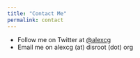 ```yaml
---
title: "Contact Me"
permalink: contact
---
```


* Follow me on Twitter at [@alexcg](http://www.twitter.com/alexcg)
* Email me on alexcg (at) disroot (dot) org
